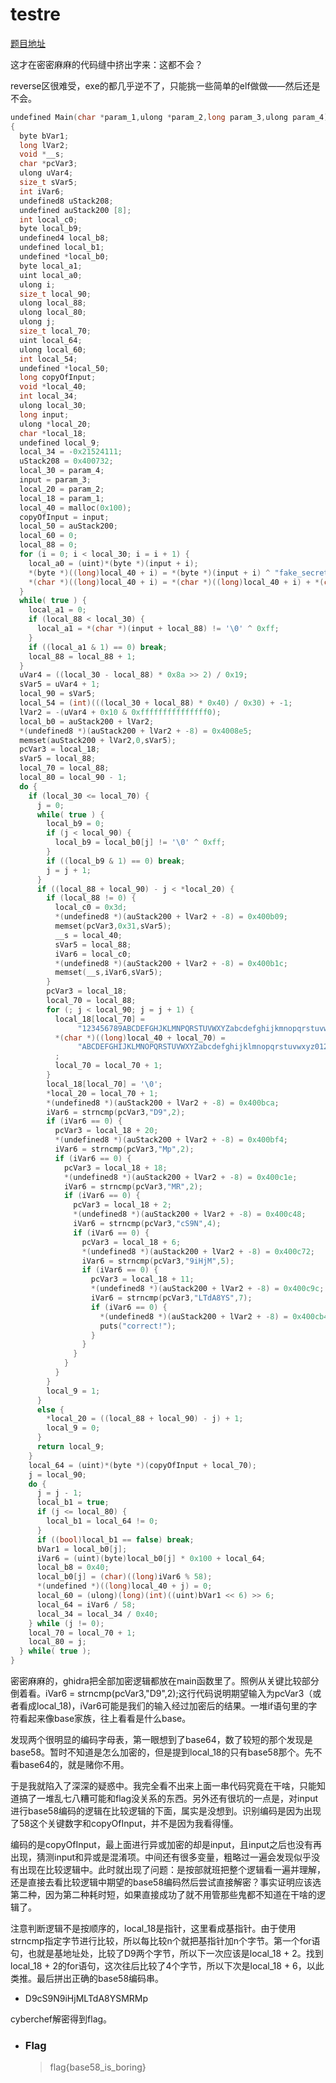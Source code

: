 # testre

[题目地址](https://adworld.xctf.org.cn/challenges/details?hash=4dc22d15-0a1c-4c8e-924c-1ac70b62d6c3_2)

这才在密密麻麻的代码缝中挤出字来：这都不会？

reverse区很难受，exe的都几乎逆不了，只能挑一些简单的elf做做——然后还是不会。

```c
undefined Main(char *param_1,ulong *param_2,long param_3,ulong param_4)
{
  byte bVar1;
  long lVar2;
  void *__s;
  char *pcVar3;
  ulong uVar4;
  size_t sVar5;
  int iVar6;
  undefined8 uStack208;
  undefined auStack200 [8];
  int local_c0;
  byte local_b9;
  undefined4 local_b8;
  undefined local_b1;
  undefined *local_b0;
  byte local_a1;
  uint local_a0;
  ulong i;
  size_t local_90;
  ulong local_88;
  ulong local_80;
  ulong j;
  size_t local_70;
  uint local_64;
  ulong local_60;
  int local_54;
  undefined *local_50;
  long copyOfInput;
  void *local_40;
  int local_34;
  ulong local_30;
  long input;
  ulong *local_20;
  char *local_18;
  undefined local_9;
  local_34 = -0x21524111;
  uStack208 = 0x400732;
  local_30 = param_4;
  input = param_3;
  local_20 = param_2;
  local_18 = param_1;
  local_40 = malloc(0x100);
  copyOfInput = input;
  local_50 = auStack200;
  local_60 = 0;
  local_88 = 0;
  for (i = 0; i < local_30; i = i + 1) {
    local_a0 = (uint)*(byte *)(input + i);
    *(byte *)((long)local_40 + i) = *(byte *)(input + i) ^ "fake_secret_makes_you_annoyed"[i % 29];
    *(char *)((long)local_40 + i) = *(char *)((long)local_40 + i) + *(char *)(input + i);
  }
  while( true ) {
    local_a1 = 0;
    if (local_88 < local_30) {
      local_a1 = *(char *)(input + local_88) != '\0' ^ 0xff;
    }
    if ((local_a1 & 1) == 0) break;
    local_88 = local_88 + 1;
  }
  uVar4 = ((local_30 - local_88) * 0x8a >> 2) / 0x19;
  sVar5 = uVar4 + 1;
  local_90 = sVar5;
  local_54 = (int)(((local_30 + local_88) * 0x40) / 0x30) + -1;
  lVar2 = -(uVar4 + 0x10 & 0xfffffffffffffff0);
  local_b0 = auStack200 + lVar2;
  *(undefined8 *)(auStack200 + lVar2 + -8) = 0x4008e5;
  memset(auStack200 + lVar2,0,sVar5);
  pcVar3 = local_18;
  sVar5 = local_88;
  local_70 = local_88;
  local_80 = local_90 - 1;
  do {
    if (local_30 <= local_70) {
      j = 0;
      while( true ) {
        local_b9 = 0;
        if (j < local_90) {
          local_b9 = local_b0[j] != '\0' ^ 0xff;
        }
        if ((local_b9 & 1) == 0) break;
        j = j + 1;
      }
      if ((local_88 + local_90) - j < *local_20) {
        if (local_88 != 0) {
          local_c0 = 0x3d;
          *(undefined8 *)(auStack200 + lVar2 + -8) = 0x400b09;
          memset(pcVar3,0x31,sVar5);
          __s = local_40;
          sVar5 = local_88;
          iVar6 = local_c0;
          *(undefined8 *)(auStack200 + lVar2 + -8) = 0x400b1c;
          memset(__s,iVar6,sVar5);
        }
        pcVar3 = local_18;
        local_70 = local_88;
        for (; j < local_90; j = j + 1) {
          local_18[local_70] =
               "123456789ABCDEFGHJKLMNPQRSTUVWXYZabcdefghijkmnopqrstuvwxyz"[(byte)local_b0[j]];
          *(char *)((long)local_40 + local_70) =
               "ABCDEFGHIJKLMNOPQRSTUVWXYZabcdefghijklmnopqrstuvwxyz0123456789+/"[(byte)local_b0[j]]
          ;
          local_70 = local_70 + 1;
        }
        local_18[local_70] = '\0';
        *local_20 = local_70 + 1;
        *(undefined8 *)(auStack200 + lVar2 + -8) = 0x400bca;
        iVar6 = strncmp(pcVar3,"D9",2);
        if (iVar6 == 0) {
          pcVar3 = local_18 + 20;
          *(undefined8 *)(auStack200 + lVar2 + -8) = 0x400bf4;
          iVar6 = strncmp(pcVar3,"Mp",2);
          if (iVar6 == 0) {
            pcVar3 = local_18 + 18;
            *(undefined8 *)(auStack200 + lVar2 + -8) = 0x400c1e;
            iVar6 = strncmp(pcVar3,"MR",2);
            if (iVar6 == 0) {
              pcVar3 = local_18 + 2;
              *(undefined8 *)(auStack200 + lVar2 + -8) = 0x400c48;
              iVar6 = strncmp(pcVar3,"cS9N",4);
              if (iVar6 == 0) {
                pcVar3 = local_18 + 6;
                *(undefined8 *)(auStack200 + lVar2 + -8) = 0x400c72;
                iVar6 = strncmp(pcVar3,"9iHjM",5);
                if (iVar6 == 0) {
                  pcVar3 = local_18 + 11;
                  *(undefined8 *)(auStack200 + lVar2 + -8) = 0x400c9c;
                  iVar6 = strncmp(pcVar3,"LTdA8YS",7);
                  if (iVar6 == 0) {
                    *(undefined8 *)(auStack200 + lVar2 + -8) = 0x400cb4;
                    puts("correct!");
                  }
                }
              }
            }
          }
        }
        local_9 = 1;
      }
      else {
        *local_20 = ((local_88 + local_90) - j) + 1;
        local_9 = 0;
      }
      return local_9;
    }
    local_64 = (uint)*(byte *)(copyOfInput + local_70);
    j = local_90;
    do {
      j = j - 1;
      local_b1 = true;
      if (j <= local_80) {
        local_b1 = local_64 != 0;
      }
      if ((bool)local_b1 == false) break;
      bVar1 = local_b0[j];
      iVar6 = (uint)(byte)local_b0[j] * 0x100 + local_64;
      local_b8 = 0x40;
      local_b0[j] = (char)((long)iVar6 % 58);
      *(undefined *)((long)local_40 + j) = 0;
      local_60 = (ulong)(long)(int)((uint)bVar1 << 6) >> 6;
      local_64 = iVar6 / 58;
      local_34 = local_34 / 0x40;
    } while (j != 0);
    local_70 = local_70 + 1;
    local_80 = j;
  } while( true );
}
```

密密麻麻的，ghidra把全部加密逻辑都放在main函数里了。照例从关键比较部分倒着看。iVar6 = strncmp(pcVar3,"D9",2);这行代码说明期望输入为pcVar3（或者看成local_18)，iVar6可能是我们的输入经过加密后的结果。一堆if语句里的字符看起来像base家族，往上看看是什么base。

发现两个很明显的编码字母表，第一眼想到了base64，数了较短的那个发现是base58。暂时不知道是怎么加密的，但是提到local_18的只有base58那个。先不看base64的，就是赌你不用。

于是我就陷入了深深的疑惑中。我完全看不出来上面一串代码究竟在干啥，只能知道搞了一堆乱七八糟可能和flag没关系的东西。另外还有很坑的一点是，对input进行base58编码的逻辑在比较逻辑的下面，属实是没想到。识别编码是因为出现了58这个关键数字和copyOfInput，并不是因为我看得懂。

编码的是copyOfInput，最上面进行异或加密的却是input，且input之后也没有再出现，猜测input和异或是混淆项。中间还有很多变量，粗略过一遍会发现似乎没有出现在比较逻辑中。此时就出现了问题：是按部就班把整个逻辑看一遍并理解，还是直接去看比较逻辑中期望的base58编码然后尝试直接解密？事实证明应该选第二种，因为第二种耗时短，如果直接成功了就不用管那些鬼都不知道在干啥的逻辑了。

注意判断逻辑不是按顺序的，local_18是指针，这里看成基指针。由于使用strncmp指定字节进行比较，所以每比较n个就把基指针加n个字节。第一个for语句，也就是基地址处，比较了D9两个字节，所以下一次应该是local_18 + 2。找到local_18 + 2的for语句，这次往后比较了4个字节，所以下次是local_18 + 6，以此类推。最后拼出正确的base58编码串。

- D9cS9N9iHjMLTdA8YSMRMp

cyberchef解密得到flag。

- ### Flag
  > flag{base58_is_boring}